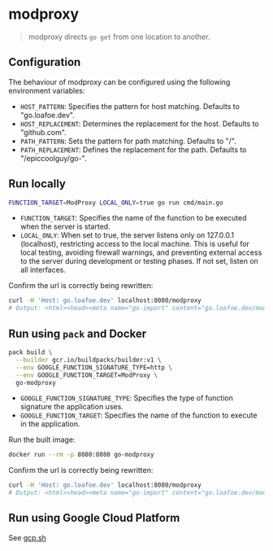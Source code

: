 # modproxy

> modproxy directs `go get` from one location to another.

## Configuration

The behaviour of modproxy can be configured using the following environment variables:

- `HOST_PATTERN`: Specifies the pattern for host matching. Defaults to "go.loafoe.dev".
- `HOST_REPLACEMENT`: Determines the replacement for the host. Defaults to "github.com".
- `PATH_PATTERN`: Sets the pattern for path matching. Defaults to "/".
- `PATH_REPLACEMENT`: Defines the replacement for the path. Defaults to "/epiccoolguy/go-".

## Run locally

```sh
FUNCTION_TARGET=ModProxy LOCAL_ONLY=true go run cmd/main.go
```

- `FUNCTION_TARGET`: Specifies the name of the function to be executed when the server is started.
- `LOCAL_ONLY`: When set to true, the server listens only on 127.0.0.1 (localhost), restricting access to the local machine. This is useful for local testing, avoiding firewall warnings, and preventing external access to the server during development or testing phases. If not set, listen on all interfaces.

Confirm the url is correctly being rewritten:

```sh
curl -H 'Host: go.loafoe.dev' localhost:8080/modproxy
# Output: <html><head><meta name="go-import" content="go.loafoe.dev/modproxy git https://github.com/epiccoolguy/go-modproxy"></head><body></body></html>
```

## Run using `pack` and Docker

```sh
pack build \
  --builder gcr.io/buildpacks/builder:v1 \
  --env GOOGLE_FUNCTION_SIGNATURE_TYPE=http \
  --env GOOGLE_FUNCTION_TARGET=ModProxy \
  go-modproxy
```

- `GOOGLE_FUNCTION_SIGNATURE_TYPE`: Specifies the type of function signature the application uses.
- `GOOGLE_FUNCTION_TARGET`: Specifies the name of the function to execute in the application.

Run the built image:

```sh
docker run --rm -p 8080:8080 go-modproxy
```

Confirm the url is correctly being rewritten:

```sh
curl -H 'Host: go.loafoe.dev' localhost:8080/modproxy
# Output: <html><head><meta name="go-import" content="go.loafoe.dev/modproxy git https://github.com/epiccoolguy/go-modproxy"></head><body></body></html>
```

## Run using Google Cloud Platform

See [gcp.sh](./gcp.sh)
